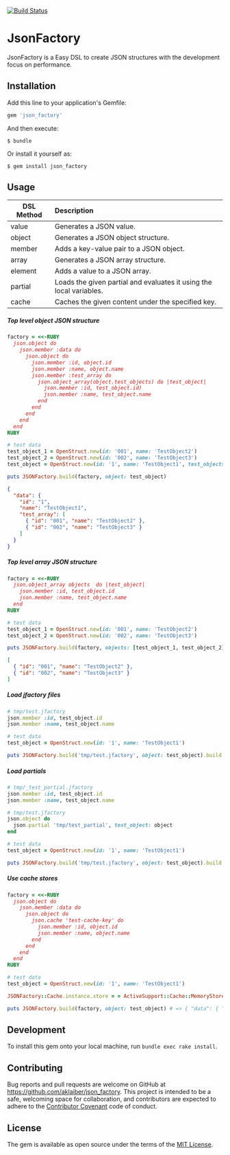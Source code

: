 [![Build Status](https://travis-ci.org/aklaiber/json_factory.svg?branch=master)](https://travis-ci.org/aklaiber/json_factory)

# JsonFactory

JsonFactory is a Easy DSL to create JSON structures with the development focus on performance. 

## Installation

Add this line to your application's Gemfile:

```ruby
gem 'json_factory'
```

And then execute:

    $ bundle

Or install it yourself as:

    $ gem install json_factory

## Usage

| DSL Method | Description                                                         | 
| ---------- |:------------------------------------------------------------------- |  
| value      | Generates a JSON value.                                             |   
| object     | Generates a JSON object structure.                                  |   
| member     | Adds a key-value pair to a JSON object.                             |
| array      | Generates a JSON array structure.                                   | 
| element    | Adds a value to a JSON array.                                        | 
| partial    | Loads the given partial and evaluates it using the local variables. |
| cache      | Caches the given content under the specified key.                   |

##### Top level object  JSON structure

```ruby
factory = <<-RUBY
  json.object do
    json.member :data do
      json.object do
        json.member :id, object.id
        json.member :name, object.name
        json.member :test_array do
          json.object_array(object.test_objects) do |test_object|
            json.member :id, test_object.id)
            json.member :name, test_object.name
          end
        end
      end
    end 
  end
RUBY

# test data 
test_object_1 = OpenStruct.new(id: '001', name: 'TestObject2')
test_object_2 = OpenStruct.new(id: '002', name: 'TestObject3')
test_object = OpenStruct.new(id: '1', name: 'TestObject1', test_objects: [test_object_1, test_object_2])

puts JSONFactory.build(factory, object: test_object)
```

```json
{
  "data": {
    "id": "1",
    "name": "TestObject1",
    "test_array": [
      { "id": "001", "name": "TestObject2" },
      { "id": "002", "name": "TestObject3" }
    ]
  }
}
```

##### Top level array JSON structure

```ruby
factory = <<-RUBY
  json.object_array objects  do |test_object|
    json.member :id, test_object.id
    json.member :name, test_object.name
  end
RUBY

# test data 
test_object_1 = OpenStruct.new(id: '001', name: 'TestObject2')
test_object_2 = OpenStruct.new(id: '002', name: 'TestObject3')

puts JSONFactory.build(factory, objects: [test_object_1, test_object_2])
```

```json
[
  { "id": "001", "name": "TestObject2" },
  { "id": "002", "name": "TestObject3" }
]
```

##### Load jfactory files

```ruby
# tmp/test.jfactory
json.member :id, test_object.id
json.member :name, test_object.name
``` 

```ruby
# test data
test_object = OpenStruct.new(id: '1', name: 'TestObject1')

puts JSONFactory.build('tmp/test.jfactory', object: test_object).build # => { "id": 1, name: "TestObject1" }
```        

##### Load partials 

```ruby
# tmp/_test_partial.jfactory
json.member :id, test_object.id
json.member :name, test_object.name
```  

```ruby
# tmp/test.jfactory
json.object do
  json.partial 'tmp/test_partial', test_object: object
end
``` 

```ruby
# test data
test_object = OpenStruct.new(id: '1', name: 'TestObject1')

puts JSONFactory.build('tmp/test.jfactory', object: test_object).build # => { "id": 1, name: "TestObject1" }
```  

##### Use cache stores

```ruby
factory = <<-RUBY
  json.object do
    json.member :data do
      json.object do
        json.cache 'test-cache-key' do
          json.member :id, object.id
          json.member :name, object.name
        end
      end
    end
  end
RUBY

# test data 
test_object = OpenStruct.new(id: '1', name: 'TestObject1')

JSONFactory::Cache.instance.store = = ActiveSupport::Cache::MemoryStore.new

puts JSONFactory.build(factory, object: test_object) # => { "data": { "id": "1", "name": "TestObject1" } }
```

## Development

To install this gem onto your local machine, run `bundle exec rake install`. 

## Contributing

Bug reports and pull requests are welcome on GitHub at https://github.com/aklaiber/json_factory. This project is intended to be a safe, welcoming space for collaboration, and contributors are expected to adhere to the [Contributor Covenant](http://contributor-covenant.org) code of conduct.

## License

The gem is available as open source under the terms of the [MIT License](http://opensource.org/licenses/MIT).

